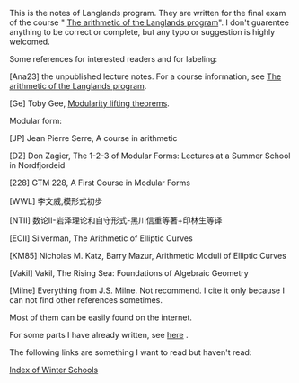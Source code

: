 This is the notes of Langlands program. They are written for the final exam of the course " [The arithmetic of the Langlands program](https://www.ma.imperial.ac.uk/~acaraian/alp.pdf)". I don't guarentee anything to be correct or complete, but any typo or suggestion is  highly welcomed.



Some references for interested readers and for labeling:

[Ana23] the unpublished lecture notes. For a course information, see [The arithmetic of the Langlands program](https://www.ma.imperial.ac.uk/~acaraian/alp.pdf).

[Ge] Toby Gee, [Modularity lifting theorems](https://arxiv.org/abs/2202.05818).





Modular form:

[JP] Jean Pierre Serre, A course in arithmetic

[DZ] Don Zagier, The 1-2-3 of Modular Forms: Lectures at a Summer School in Nordfjordeid

[228] GTM 228, A First Course in Modular Forms

[WWL] 李文威,模形式初步

[NTII] 数论II-岩泽理论和自守形式-黑川信重等著+印林生等译

[ECII] Silverman, The Arithmetic of Elliptic Curves

[KM85] Nicholas M. Katz, Barry Mazur, Arithmetic Moduli of Elliptic Curves

[Vakil] Vakil, The Rising Sea: Foundations of Algebraic Geometry

[Milne] Everything from J.S. Milne. Not recommend. I cite it only because I can not find other references sometimes.



Most of them can be easily found on the internet.



For some parts I have already written, see [here](http://home.ustc.edu.cn/~xx352229/web/main/newprogram.html) .





The following links are something I want to read but haven't read:

[Index of Winter Schools](https://swc-math.github.io/aws/index.html)